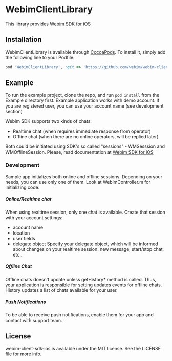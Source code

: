 # WebimClientLibrary

This library provides [Webim SDK for iOS](https://webim.ru/help/mobile-sdk/ios-sdk-howto/)

## Installation

WebimClientLibrary is available through [CocoaPods](http://cocoapods.org). To install
it, simply add the following line to your Podfile:

```ruby
pod 'WebimClientLibrary', :git => 'https://github.com/webim/webim-client-sdk-ios.git', :tag => '2.4.5'
```

## Example

To run the example project, clone the repo, and run `pod install` from the Example directory first.
Example application works with demo account. If you are registered user, you can use your account name (see development section)

Webim SDK supports two kinds of chats:
- Realtime chat (when requires immediate response from operator)
- Offline chat (when there are no online operators, will be replied later)

Both could be initiated using SDK's so called "sessions" - WMSesssion and WMOfflineSession. Please, read documentation at [Webim SDK for iOS](https://webim.ru/help/mobile-sdk/ios-sdk-howto/)

### Development
Sample app initializes both online and offline sessions. Depending on your needs, you can use only one of them. Look at WebimController.m for initializing code.

##### Online/Realtime chat
When using realtime session, only one chat is available.
Create that session with your account settings:
- account name
- location
- user fields
- delegate object
Specify your delegate object, which will be informed about changes on your realtime session: new message, start/stop chat, etc..

##### Offline Chat
Offline chats doesn't update unless getHistory* method is called. Thus, your application is responsible for setting updates events for offline chats. History updates a list of chats available for your user.

##### Push Notifications
To be able to receive push notifications, enable them for your app and contact with support team.

## License

webim-client-sdk-ios is available under the MIT license. See the LICENSE file for more info.
